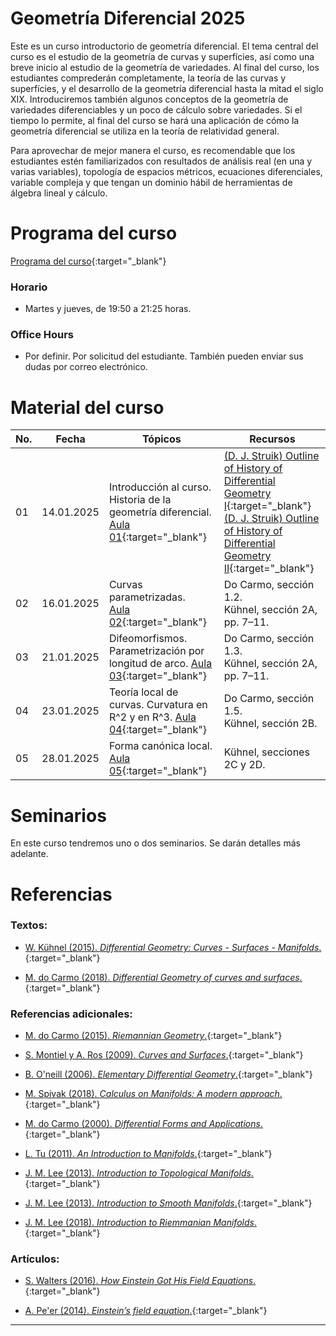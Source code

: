 # Geometría Diferencial 2025

Este es un curso introductorio de geometría diferencial. El tema central del curso es el estudio de la geometría de curvas y superfícies, así como una breve inicio al estudio de la geometría de variedades. Al final del curso, los estudiantes comprederán completamente, la teoría de las curvas y superfícies, y el desarrollo de la geometría diferencial hasta la mitad el siglo XIX. Introduciremos también algunos conceptos de la geometría de variedades diferenciables y un poco de cálculo sobre variedades. Si el tiempo lo permite, al final del curso se hará una aplicación de cómo la geometría diferencial se utiliza en la teoría de relatividad general. 

Para aprovechar de mejor manera el curso, es recomendable que los estudiantes estén familiarizados con resultados de análisis real (en una y varias variables), topología de espacios métricos, ecuaciones diferenciales, variable compleja y que tengan un dominio hábil de herramientas de álgebra lineal y cálculo.

# Programa del curso
<div id='id-programa'/>

[Programa del curso](programa/Programa-gd2025.pdf){:target="_blank"}

### Horario
<div id='id-horario'/>

* Martes y jueves, de 19:50 a 21:25 horas.

### Office Hours
<div id='id-office'/>

* Por definir. Por solicitud del estudiante. También pueden enviar sus dudas por correo electrónico.


# Material del curso
<div id='id-material'/>

**No.**  | **Fecha**    | **Tópicos**                                                          | **Recursos**
-------- | ------------ | -------------------------------------------------------------------- |  -------------------------------------
01       | 14.01.2025   | Introducción al curso. Historia de la geometría diferencial. [Aula 01](aulas/Aula01.pdf){:target="_blank"} | [(D. J. Struik) Outline of History of Differential Geometry I](lectures/struik1933_I.pdf){:target="_blank"} <br/> [(D. J. Struik) Outline of History of Differential Geometry II](lectures/struik1933_II.pdf){:target="_blank"} 
02       | 16.01.2025   | Curvas parametrizadas. <br/> [Aula 02](aulas/Aula02.pdf){:target="_blank"} | Do Carmo, sección 1.2. <br/> Kühnel, sección 2A, pp. 7–11. 
03       | 21.01.2025   | Difeomorfismos. Parametrización por longitud de arco. [Aula 03](aulas/Aula03.pdf){:target="_blank"} | Do Carmo, sección 1.3. <br/> Kühnel, sección 2A, pp. 7–11. 
04       | 23.01.2025   | Teoría local de curvas. Curvatura en R^2 y en R^3. [Aula 04](aulas/Aula04.pdf){:target="_blank"} | Do Carmo, sección 1.5. <br/> Kühnel, sección 2B. <br/>
05       | 28.01.2025   | Forma canónica local. <br/> [Aula 05](aulas/Aula05.pdf){:target="_blank"} | Kühnel, secciones 2C y 2D.


# Seminarios
<div id='id-semi'/>

En este curso tendremos uno o dos seminarios. Se darán detalles más adelante.


# Referencias
<div id='id-ref'/>

### Textos:

* [W. Kühnel (2015). *Differential Geometry: Curves - Surfaces - Manifolds*.](https://libgen.li/ads53e1f3479cbdf2fb78addd478e32bb89HXFDNM20){:target="_blank"}

* [M. do Carmo (2018). *Differential Geometry of curves and surfaces*.](https://libgen.li/ads724bef18b14e016e0f3c4826c34da139VM8NBD26){:target="_blank"}

### Referencias adicionales:

* [M. do Carmo (2015). *Riemannian Geometry*.](https://libgen.li/ads2a938529e2395b0bc754aaaa3555d03bDYOKNUIG){:target="_blank"}

* [S. Montiel y A. Ros (2009). *Curves and Surfaces*.](https://libgen.li/ads5e83ba8d8e78656ca0a52245663faeafAZKH46KI){:target="_blank"}

* [B. O'neill (2006). *Elementary Differential Geometry*.](https://libgen.li/ads28060ef7e136181d96ed01f7a5a05e5dJ3K61MIY){:target="_blank"}

* [M. Spivak (2018). *Calculus on Manifolds: A modern approach*.](https://libgen.li/adsea5fd5aeb32c27c227649eb88448dac1K70DWZ2B){:target="_blank"}

* [M. do Carmo (2000). *Differential Forms and Applications*.](https://libgen.li/adsc205f32c8f131cfbcc3ec133093fa056FUD6VVL9){:target="_blank"}

* [L. Tu (2011). *An Introduction to Manifolds*.](https://libgen.li/ads67e1de09798bbb7a9ec6cb30f67fa582KWZHBC8Z){:target="_blank"}

* [J. M. Lee (2013). *Introduction to Topological Manifolds*.](https://libgen.li/adse1c4a1720315f49a2ba40f5c9c959430CX20PQBP){:target="_blank"}

* [J. M. Lee (2013). *Introduction to Smooth Manifolds*.](http://library.lol/main/00D8D81EDF732351D00BF90D16231216){:target="_blank"}

* [J. M. Lee (2018). *Introduction to Riemmanian Manifolds*.](http://library.lol/main/FDE4E270BF68DEA8EC92CCD1D739FBED){:target="_blank"}

### Artículos:

* [S. Walters (2016). *How Einstein Got His Field Equations*.](https://arxiv.org/pdf/1608.05752.pdf){:target="_blank"}

* [A. Pe'er (2014). *Einstein’s field equation*.](http://www.physics.ucc.ie/apeer/PY4112/Einstein.pdf){:target="_blank"}

---
